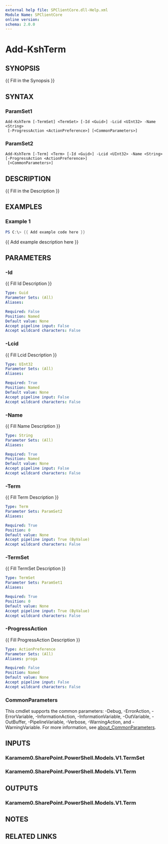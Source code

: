 ```yaml
---
external help file: SPClientCore.dll-Help.xml
Module Name: SPClientCore
online version:
schema: 2.0.0
---
```


# Add-KshTerm

## SYNOPSIS
{{ Fill in the Synopsis }}

## SYNTAX

### ParamSet1
```
Add-KshTerm [-TermSet] <TermSet> [-Id <Guid>] -Lcid <UInt32> -Name <String>
 [-ProgressAction <ActionPreference>] [<CommonParameters>]
```

### ParamSet2
```
Add-KshTerm [-Term] <Term> [-Id <Guid>] -Lcid <UInt32> -Name <String> [-ProgressAction <ActionPreference>]
 [<CommonParameters>]
```

## DESCRIPTION
{{ Fill in the Description }}

## EXAMPLES

### Example 1
```powershell
PS C:\> {{ Add example code here }}
```

{{ Add example description here }}

## PARAMETERS

### -Id
{{ Fill Id Description }}

```yaml
Type: Guid
Parameter Sets: (All)
Aliases:

Required: False
Position: Named
Default value: None
Accept pipeline input: False
Accept wildcard characters: False
```

### -Lcid
{{ Fill Lcid Description }}

```yaml
Type: UInt32
Parameter Sets: (All)
Aliases:

Required: True
Position: Named
Default value: None
Accept pipeline input: False
Accept wildcard characters: False
```

### -Name
{{ Fill Name Description }}

```yaml
Type: String
Parameter Sets: (All)
Aliases:

Required: True
Position: Named
Default value: None
Accept pipeline input: False
Accept wildcard characters: False
```

### -Term
{{ Fill Term Description }}

```yaml
Type: Term
Parameter Sets: ParamSet2
Aliases:

Required: True
Position: 0
Default value: None
Accept pipeline input: True (ByValue)
Accept wildcard characters: False
```

### -TermSet
{{ Fill TermSet Description }}

```yaml
Type: TermSet
Parameter Sets: ParamSet1
Aliases:

Required: True
Position: 0
Default value: None
Accept pipeline input: True (ByValue)
Accept wildcard characters: False
```

### -ProgressAction
{{ Fill ProgressAction Description }}

```yaml
Type: ActionPreference
Parameter Sets: (All)
Aliases: proga

Required: False
Position: Named
Default value: None
Accept pipeline input: False
Accept wildcard characters: False
```

### CommonParameters
This cmdlet supports the common parameters: -Debug, -ErrorAction, -ErrorVariable, -InformationAction, -InformationVariable, -OutVariable, -OutBuffer, -PipelineVariable, -Verbose, -WarningAction, and -WarningVariable. For more information, see [about_CommonParameters](http://go.microsoft.com/fwlink/?LinkID=113216).

## INPUTS

### Karamem0.SharePoint.PowerShell.Models.V1.TermSet
### Karamem0.SharePoint.PowerShell.Models.V1.Term
## OUTPUTS

### Karamem0.SharePoint.PowerShell.Models.V1.Term
## NOTES

## RELATED LINKS

